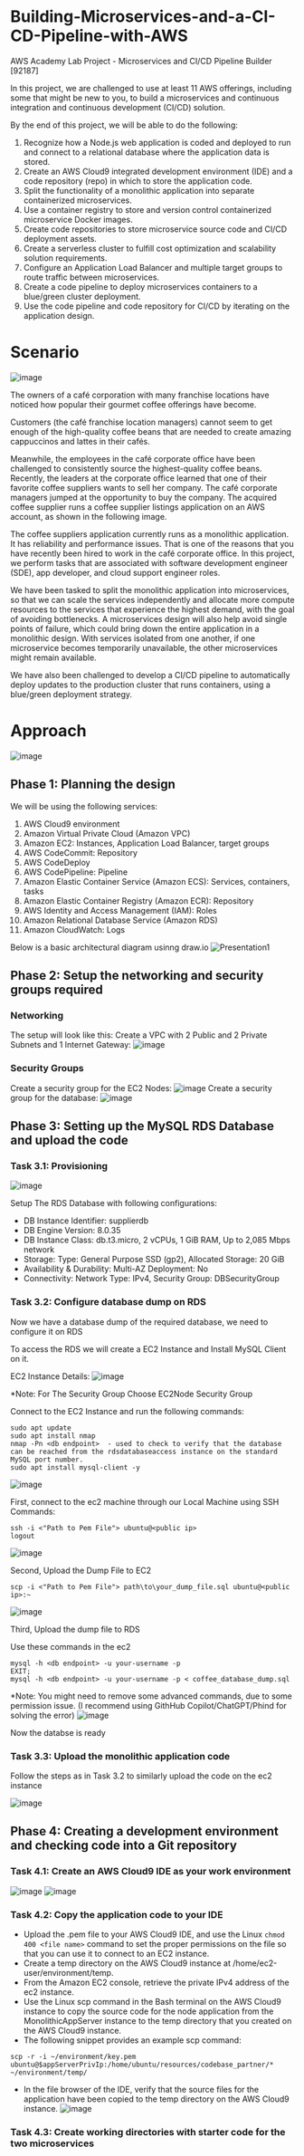  # Building-Microservices-and-a-CI-CD-Pipeline-with-AWS
AWS Academy Lab Project - Microservices and CI/CD Pipeline Builder [92187]

In this project, we are challenged to use at least 11 AWS offerings, including some that might be new to you, to build a microservices and continuous integration and continuous development (CI/CD) solution. 

By the end of this project, we will be able to do the following:

1. Recognize how a Node.js web application is coded and deployed to run and connect to a relational database where the application data is stored.
2. Create an AWS Cloud9 integrated development environment (IDE) and a code repository (repo) in which to store the application code.
3. Split the functionality of a monolithic application into separate containerized microservices.
4. Use a container registry to store and version control containerized microservice Docker images.
5. Create code repositories to store microservice source code and CI/CD deployment assets.
6. Create a serverless cluster to fulfill cost optimization and scalability solution requirements.
7. Configure an Application Load Balancer and multiple target groups to route traffic between microservices.
8. Create a code pipeline to deploy microservices containers to a blue/green cluster deployment.
9. Use the code pipeline and code repository for CI/CD by iterating on the application design.

# Scenario

![image](https://github.com/user-attachments/assets/40f4279e-2198-46c8-b736-d01c425a0e20)

The owners of a café corporation with many franchise locations have noticed how popular their gourmet coffee offerings have become. 

Customers (the café franchise location managers) cannot seem to get enough of the high-quality coffee beans that are needed to create amazing cappuccinos and lattes in their cafés. 

Meanwhile, the employees in the café corporate office have been challenged to consistently source the highest-quality coffee beans. Recently, the leaders at the corporate office learned that one of their favorite coffee suppliers wants to sell her company. The café corporate managers jumped at the opportunity to buy the company. The acquired coffee supplier runs a coffee supplier listings application on an AWS account, as shown in the following image.

The coffee suppliers application currently runs as a monolithic application. It has reliability and performance issues. That is one of the reasons that you have recently been hired to work in the café corporate office. In this project, we perform tasks that are associated with software development engineer (SDE), app developer, and cloud support engineer roles.

We have been tasked to split the monolithic application into microservices, so that we can scale the services independently and allocate more compute resources to the services that experience the highest demand, with the goal of avoiding bottlenecks. A microservices design will also help avoid single points of failure, which could bring down the entire application in a monolithic design. With services isolated from one another, if one microservice becomes temporarily unavailable, the other microservices might remain available.

We have also been challenged to develop a CI/CD pipeline to automatically deploy updates to the production cluster that runs containers, using a blue/green deployment strategy. 

# Approach

![image](https://github.com/user-attachments/assets/e1b14fec-a9e0-4a60-afa8-5e27768883f0)

## Phase 1: Planning the design

We will be using the following services:
1. AWS Cloud9 environment
2. Amazon Virtual Private Cloud (Amazon VPC)
3. Amazon EC2: Instances, Application Load Balancer, target groups
4. AWS CodeCommit: Repository
5. AWS CodeDeploy
6. AWS CodePipeline: Pipeline
7. Amazon Elastic Container Service (Amazon ECS): Services, containers, tasks
8. Amazon Elastic Container Registry (Amazon ECR): Repository
9. AWS Identity and Access Management (IAM): Roles
10. Amazon Relational Database Service (Amazon RDS)
11. Amazon CloudWatch: Logs

Below is a basic architectural diagram usinng draw.io
![Presentation1](https://github.com/user-attachments/assets/8a3faa48-bb4c-4147-aa61-97fb508b9e7a)

## Phase 2: Setup the networking and security groups required

### Networking
The setup will look like this:
Create a VPC with 2 Public and 2 Private Subnets and 1 Internet Gateway:
![image](https://github.com/user-attachments/assets/3d6eb191-74b7-48fe-b39a-0fa865eaa358)

### Security Groups
Create a security group for the EC2 Nodes:
![image](https://github.com/user-attachments/assets/3c73b2ff-c30b-4705-9965-20433c19a58b)
Create a security group for the database:
![image](https://github.com/user-attachments/assets/1739b748-d705-4b1b-9e50-ab504e300af2)

## Phase 3: Setting up the MySQL RDS Database and upload the code

### Task 3.1: Provisioning
![image](https://github.com/user-attachments/assets/40bc0388-6e01-496b-893f-1284de7214a7)

Setup The RDS Database with following configurations:
- DB Instance Identifier: supplierdb
- DB Engine Version: 8.0.35
- DB Instance Class: db.t3.micro, 2 vCPUs, 1 GiB RAM, Up to 2,085 Mbps network
- Storage:
Type: General Purpose SSD (gp2), Allocated Storage: 20 GiB
- Availability & Durability:
Multi-AZ Deployment: No
- Connectivity:
Network Type: IPv4, Security Group: DBSecurityGroup

### Task 3.2: Configure database dump on RDS

Now we have a database dump of the required database, we need to configure it on RDS

To access the RDS we will create a EC2 Instance and Install MySQL Client on it.

EC2 Instance Details:
![image](https://github.com/user-attachments/assets/b2665c86-7499-4810-8f41-db02caacc0db)

*Note: For The Security Group Choose EC2Node Security Group

Connect to the EC2 Instance and run the following commands:
```
sudo apt update
sudo apt install nmap
nmap -Pn <db endpoint>  - used to check to verify that the database can be reached from the rdsdatabaseaccess instance on the standard MySQL port number.
sudo apt install mysql-client -y
```
![image](https://github.com/user-attachments/assets/4a9ad81d-5d55-46d8-ac3d-269af90b32bc)

First, connect to the ec2 machine through our Local Machine using SSH
Commands:
```
ssh -i <"Path to Pem File"> ubuntu@<public ip>
logout
```
![image](https://github.com/user-attachments/assets/ee527122-1650-413d-b545-f70318052600)


Second, Upload the Dump File to EC2
```
scp -i <"Path to Pem File"> path\to\your_dump_file.sql ubuntu@<public ip>:~
```
![image](https://github.com/user-attachments/assets/d5d1a489-2015-4244-b199-b212ca19d345)

Third, Upload the dump file to RDS

Use these commands in the ec2
```
mysql -h <db endpoint> -u your-username -p
EXIT;
mysql -h <db endpoint> -u your-username -p < coffee_database_dump.sql
```
*Note: You might need to remove some advanced commands, due to some permission issue. (I recommend using GithHub Copilot/ChatGPT/Phind for solving the error)
![image](https://github.com/user-attachments/assets/e936ba0b-b69d-4ec7-9993-46d0b895eb1b)

Now the databse is ready

### Task 3.3: Upload the monolithic application code

Follow the steps as in Task 3.2 to similarly upload the code on the ec2 instance

![image](https://github.com/user-attachments/assets/d4c55a74-4c7f-4d75-b129-c1f604f1810a)


## Phase 4: Creating a development environment and checking code into a Git repository

### Task 4.1: Create an AWS Cloud9 IDE as your work environment
![image](https://github.com/user-attachments/assets/9b1ef1a8-6de8-42d2-9d59-b2587cc02126)
![image](https://github.com/user-attachments/assets/0eb65e92-6f92-4f43-8399-7567b29ba7fb)

### Task 4.2: Copy the application code to your IDE
- Upload the .pem file to your AWS Cloud9 IDE, and use the Linux ```chmod 400 <file name>``` command to set the proper permissions on the file so that you can use it to connect to an EC2 instance.
- Create a temp directory on the AWS Cloud9 instance at /home/ec2-user/environment/temp.
- From the Amazon EC2 console, retrieve the private IPv4 address of the ec2 instance.
- Use the Linux scp command in the Bash terminal on the AWS Cloud9 instance to copy the source code for the node application from the MonolithicAppServer instance to the temp directory that you created on the AWS Cloud9 instance.
- The following snippet provides an example scp command:
```
scp -r -i ~/environment/key.pem ubuntu@$appServerPrivIp:/home/ubuntu/resources/codebase_partner/* ~/environment/temp/
```
- In the file browser of the IDE, verify that the source files for the application have been copied to the temp directory on the AWS Cloud9 instance.
![image](https://github.com/user-attachments/assets/615fae0a-d179-49d5-a2fc-296d8782c0e5)

### Task 4.3: Create working directories with starter code for the two microservices


